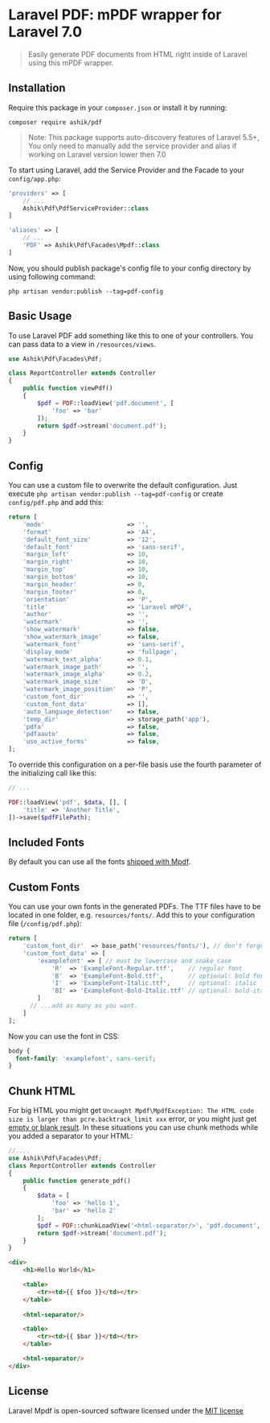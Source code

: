 # Laravel PDF: mPDF wrapper for Laravel 7.0

> Easily generate PDF documents from HTML right inside of Laravel using this mPDF wrapper.


## Installation

Require this package in your `composer.json` or install it by running:

```
composer require ashik/pdf
```

> Note: This package supports auto-discovery features of Laravel 5.5+, You only need to manually add the service provider and alias if working on Laravel version lower then 7.0

To start using Laravel, add the Service Provider and the Facade to your `config/app.php`:

```php
'providers' => [
	// ...
	Ashik\Pdf\PdfServiceProvider::class
]
```

```php
'aliases' => [
	// ...
	'PDF' => Ashik\Pdf\Facades\Mpdf::class
]
```

Now, you should publish package's config file to your config directory by using following command:

```
php artisan vendor:publish --tag=pdf-config
```

## Basic Usage

To use Laravel PDF add something like this to one of your controllers. You can pass data to a view in `/resources/views`.

```php
use Ashik\Pdf\Facades\Pdf;

class ReportController extends Controller 
{
    public function viewPdf()
    {
        $pdf = PDF::loadView('pdf.document', [
            'foo' => 'bar'
        ]);
        return $pdf->stream('document.pdf');
    }
}
```

## Config

You can use a custom file to overwrite the default configuration. Just execute `php artisan vendor:publish --tag=pdf-config` or create `config/pdf.php` and add this:

```php
return [
    'mode'                       => '',
    'format'                     => 'A4',
    'default_font_size'          => '12',
    'default_font'               => 'sans-serif',
    'margin_left'                => 10,
    'margin_right'               => 10,
    'margin_top'                 => 10,
    'margin_bottom'              => 10,
    'margin_header'              => 0,
    'margin_footer'              => 0,
    'orientation'                => 'P',
    'title'                      => 'Laravel mPDF',
    'author'                     => '',
    'watermark'                  => '',
    'show_watermark'             => false,
    'show_watermark_image'       => false,
    'watermark_font'             => 'sans-serif',
    'display_mode'               => 'fullpage',
    'watermark_text_alpha'       => 0.1,
    'watermark_image_path'       => '',
    'watermark_image_alpha'      => 0.2,
    'watermark_image_size'       => 'D',
    'watermark_image_position'   => 'P',
    'custom_font_dir'            => '',
    'custom_font_data'           => [],
    'auto_language_detection'    => false,
    'temp_dir'                   => storage_path('app'),
    'pdfa'                       => false,
    'pdfaauto'                   => false,
    'use_active_forms'           => false,
];
```

To override this configuration on a per-file basis use the fourth parameter of the initializing call like this:

```php
// ...

PDF::loadView('pdf', $data, [], [
    'title' => 'Another Title',
])->save($pdfFilePath);
```

## Included Fonts

By default you can use all the fonts [shipped with Mpdf](https://mpdf.github.io/fonts-languages/available-fonts-v6.html).

## Custom Fonts

You can use your own fonts in the generated PDFs. The TTF files have to be located in one folder, e.g. `resources/fonts/`. Add this to your configuration file (`/config/pdf.php`):

```php
return [
    'custom_font_dir'  => base_path('resources/fonts/'), // don't forget the trailing slash!
    'custom_font_data' => [
        'examplefont' => [ // must be lowercase and snake_case
            'R'  => 'ExampleFont-Regular.ttf',    // regular font
            'B'  => 'ExampleFont-Bold.ttf',       // optional: bold font
            'I'  => 'ExampleFont-Italic.ttf',     // optional: italic font
            'BI' => 'ExampleFont-Bold-Italic.ttf' // optional: bold-italic font
        ]
      // ...add as many as you want.
    ]
];
```

Now you can use the font in CSS:

```css
body {
  font-family: 'examplefont', sans-serif;
}
```

## Chunk HTML

For big HTML you might get `Uncaught Mpdf\MpdfException: The HTML code size is larger than pcre.backtrack_limit xxx` error, or you might just get [empty or blank result](https://mpdf.github.io/troubleshooting/known-issues.html#blank-pages-or-some-sections-missing). In these situations you can use chunk methods while you added a separator to your HTML:

```php
//....
use Ashik\Pdf\Facades\Pdf;
class ReportController extends Controller 
{
    public function generate_pdf()
    {
        $data = [
            'foo' => 'hello 1',
            'bar' => 'hello 2'
        ];
        $pdf = PDF::chunkLoadView('<html-separator/>', 'pdf.document', $data);
        return $pdf->stream('document.pdf');
    }
}
```
```html
<div>
    <h1>Hello World</h1>

    <table>
        <tr><td>{{ $foo }}</td></tr>
    </table>
    
    <html-separator/>

    <table>
        <tr><td>{{ $bar }}</td></tr>
    </table>

    <html-separator/>
</div>
```

## License

Laravel Mpdf is open-sourced software licensed under the [MIT license](http://opensource.org/licenses/MIT)
